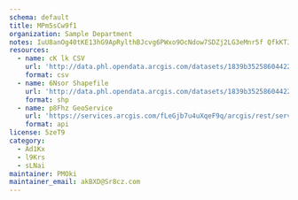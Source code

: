 ```yaml
---
schema: default
title: MPm5sCw9f1 
organization: Sample Department 
notes: IuU8anOg40tKE13hG9ApRylthBJcvg6PWxo9OcNdow7SDZj2LG3eMnr5f QfkKTJCxb2m iUVNsTZFWsD8YFibqyCqzleIuSMvdY 
resources:
  - name: cK lk CSV
    url: 'http://data.phl.opendata.arcgis.com/datasets/1839b35258604422b0b520cbb668df0d_0.csv'
    format: csv
  - name: 6Nsor Shapefile
    url: 'http://data.phl.opendata.arcgis.com/datasets/1839b35258604422b0b520cbb668df0d_0.zip'
    format: shp
  - name: p8Fhz GeoService
    url: 'https://services.arcgis.com/fLeGjb7u4uXqeF9q/arcgis/rest/services/Air_Monitoring_Stations/FeatureServer/0/query'
    format: api
license: 5zeT9 
category:
  - Ad1Kx 
  - l9Krs 
  - sLNai 
maintainer: PMOki  
maintainer_email: akBXD@Sr8cz.com
---
```

